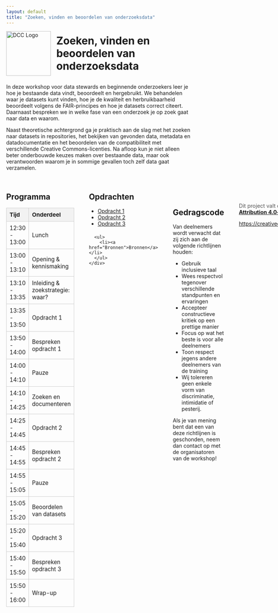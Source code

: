 ```yaml
---
layout: default
title: "Zoeken, vinden en beoordelen van onderzoeksdata"
---
```


<!-- Page Title with Larger Logo -->
<div style="display: flex; align-items: center; gap: 15px; margin-bottom: 1.5em;">
  <img src="/Onderzoeksdata-zoeken-vinden/assets/DCC_SPRING_logo_2025.jpg" alt="DCC Logo" style="height: 120px;">
  <h1 style="margin: 0;">Zoeken, vinden en beoordelen van onderzoeksdata</h1>
</div>

<!-- Intro Text -->
<p>
In deze workshop voor data stewards en beginnende onderzoekers leer je hoe je bestaande data vindt, beoordeelt en hergebruikt.
We behandelen waar je datasets kunt vinden, hoe je de kwaliteit en herbruikbaarheid beoordeelt volgens de FAIR-principes en hoe je datasets correct citeert.
Daarnaast bespreken we in welke fase van een onderzoek je op zoek gaat naar data en waarom.
</p>

<p>
Naast theoretische achtergrond ga je praktisch aan de slag met het zoeken naar datasets in repositories, het bekijken van gevonden data, metadata en datadocumentatie
en het beoordelen van de compatibiliteit met verschillende Creative Commons-licenties.
Na afloop kun je niet alleen beter onderbouwde keuzes maken over bestaande data, maar ook verantwoorden waarom je in sommige gevallen toch zelf data gaat verzamelen.
</p>

<!-- Programma Table and Opdrachten Links Side by Side -->
<div style="display: flex; gap: 40px; margin-top: 2em;">

  <!-- Programma Table -->
  <div style="max-width: 600px; flex: 1;">
    <h2>Programma</h2>
    <table style="width: 100%; border-collapse: collapse; font-size: 0.95rem;">
      <thead>
        <tr style="background-color: #f2f2f2;">
          <th style="border: 1px solid #ccc; padding: 8px; text-align: left;">Tijd</th>
          <th style="border: 1px solid #ccc; padding: 8px; text-align: left;">Onderdeel</th>
        </tr>
      </thead>
      <tbody>
        <tr><td style="border: 1px solid #ccc; padding: 8px;">12:30 - 13:00</td><td style="border: 1px solid #ccc; padding: 8px;">Lunch</td></tr>
        <tr><td style="border: 1px solid #ccc; padding: 8px;">13:00 - 13:10</td><td style="border: 1px solid #ccc; padding: 8px;">Opening & kennismaking</td></tr>
        <tr><td style="border: 1px solid #ccc; padding: 8px;">13:10 - 13:35</td><td style="border: 1px solid #ccc; padding: 8px;">Inleiding & zoekstrategie: waar?</td></tr>
        <tr><td style="border: 1px solid #ccc; padding: 8px;">13:35 - 13:50</td><td style="border: 1px solid #ccc; padding: 8px;">Opdracht 1</td></tr>
        <tr><td style="border: 1px solid #ccc; padding: 8px;">13:50 - 14:00</td><td style="border: 1px solid #ccc; padding: 8px;">Bespreken opdracht 1</td></tr>
        <tr><td style="border: 1px solid #ccc; padding: 8px;">14:00 - 14:10</td><td style="border: 1px solid #ccc; padding: 8px;">Pauze</td></tr>
        <tr><td style="border: 1px solid #ccc; padding: 8px;">14:10 - 14:25</td><td style="border: 1px solid #ccc; padding: 8px;">Zoeken en documenteren</td></tr>
        <tr><td style="border: 1px solid #ccc; padding: 8px;">14:25 - 14:45</td><td style="border: 1px solid #ccc; padding: 8px;">Opdracht 2</td></tr>
        <tr><td style="border: 1px solid #ccc; padding: 8px;">14:45 - 14:55</td><td style="border: 1px solid #ccc; padding: 8px;">Bespreken opdracht 2</td></tr>
        <tr><td style="border: 1px solid #ccc; padding: 8px;">14:55 - 15:05</td><td style="border: 1px solid #ccc; padding: 8px;">Pauze</td></tr>
        <tr><td style="border: 1px solid #ccc; padding: 8px;">15:05 - 15:20</td><td style="border: 1px solid #ccc; padding: 8px;">Beoordelen van datasets</td></tr>
        <tr><td style="border: 1px solid #ccc; padding: 8px;">15:20 - 15:40</td><td style="border: 1px solid #ccc; padding: 8px;">Opdracht 3</td></tr>
        <tr><td style="border: 1px solid #ccc; padding: 8px;">15:40 - 15:50</td><td style="border: 1px solid #ccc; padding: 8px;">Bespreken opdracht 3</td></tr>
        <tr><td style="border: 1px solid #ccc; padding: 8px;">15:50 - 16:00</td><td style="border: 1px solid #ccc; padding: 8px;">Wrap-up</td></tr>
      </tbody>
    </table>
  </div>

  <!-- Opdrachten Links -->
  <div style="flex: 1;">
    <h2>Opdrachten</h2>
    <ul>
      <li><a href="Opdracht1">Opdracht 1</a></li>
      <li><a href="Opdracht2">Opdracht 2</a></li>
      <li><a href="Opdracht3">Opdracht 3</a></li>
    </ul>
    <div style="margin-top: 1.5em;">
    
      <ul>
        <li><a href="Bronnen">Bronnen</a></li>
      </ul>
    </div>
  </div>
</div>

<!-- Gedragscode -->
<div style="margin-top: 3em;">
  <h2>Gedragscode</h2>
  <p>Van deelnemers wordt verwacht dat zij zich aan de volgende richtlijnen houden:</p>
  <ul>
    <li>Gebruik inclusieve taal</li>
    <li>Wees respectvol tegenover verschillende standpunten en ervaringen</li>
    <li>Accepteer constructieve kritiek op een prettige manier</li>
    <li>Focus op wat het beste is voor alle deelnemers</li>
    <li>Toon respect jegens andere deelnemers van de training</li>
    <li>Wij tolereren geen enkele vorm van discriminatie, intimidatie of pesterij.</li>
  </ul>
  <p>
    Als je van mening bent dat een van deze richtlijnen is geschonden,
    neem dan contact op met de organisatoren van de workshop!
  </p>
</div>

<!-- Licentie -->
<div style="margin-top: 3em; font-size: 0.9rem; color: #555;">
  <p>
    Dit project valt onder de 
    <a href="https://creativecommons.org/licenses/by/4.0/" target="_blank" rel="noopener">
      <strong>Creative Commons Attribution 4.0-licentie</strong>
    </a>.
  </p>
  <p>
    <a href="https://creativecommons.org/licenses/by/4.0/" target="_blank" rel="noopener">
      https://creativecommons.org/licenses/by/4.0/
    </a>
  </p>
</div>
